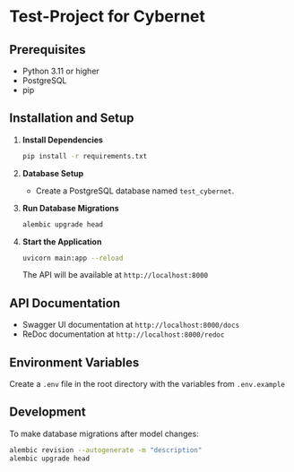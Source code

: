 # Test-Project for Cybernet


## Prerequisites

- Python 3.11 or higher
- PostgreSQL
- pip

## Installation and Setup

1. **Install Dependencies**
   ```bash
   pip install -r requirements.txt
   ```

2. **Database Setup**
   - Create a PostgreSQL database named `test_cybernet`.


3. **Run Database Migrations**
   ```bash
   alembic upgrade head
   ```

4. **Start the Application**
   ```bash
   uvicorn main:app --reload
   ```
   The API will be available at `http://localhost:8000`

## API Documentation

- Swagger UI documentation at `http://localhost:8000/docs`
- ReDoc documentation at `http://localhost:8000/redoc`

## Environment Variables

Create a `.env` file in the root directory with the variables from `.env.example`

## Development

To make database migrations after model changes:
```bash
alembic revision --autogenerate -m "description"
alembic upgrade head
```
